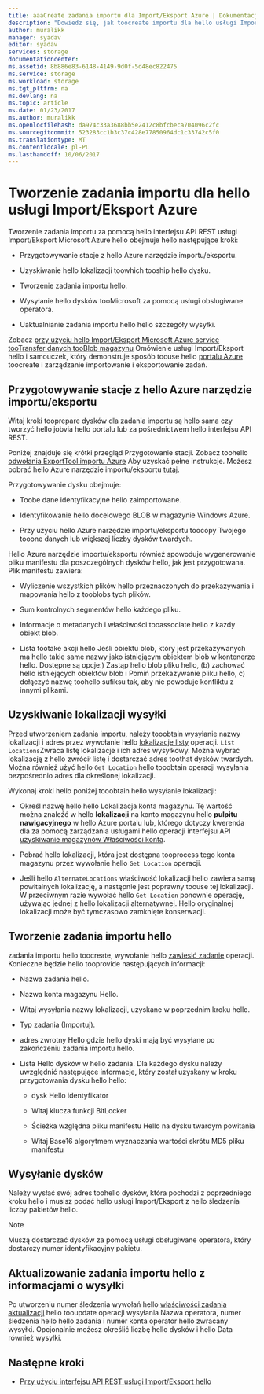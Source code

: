 ```yaml
---
title: aaaCreate zadania importu dla Import/Eksport Azure | Dokumentacja firmy Microsoft
description: "Dowiedz się, jak toocreate importu dla hello usługi Import/Eksport Microsoft Azure."
author: muralikk
manager: syadav
editor: syadav
services: storage
documentationcenter: 
ms.assetid: 8b886e83-6148-4149-9d0f-5d48ec822475
ms.service: storage
ms.workload: storage
ms.tgt_pltfrm: na
ms.devlang: na
ms.topic: article
ms.date: 01/23/2017
ms.author: muralikk
ms.openlocfilehash: da974c33a3688bb5e2412c8bfcbeca704096c2fc
ms.sourcegitcommit: 523283cc1b3c37c428e77850964dc1c33742c5f0
ms.translationtype: MT
ms.contentlocale: pl-PL
ms.lasthandoff: 10/06/2017
---
```

# <a name="creating-an-import-job-for-hello-azure-importexport-service"></a>Tworzenie zadania importu dla hello usługi Import/Eksport Azure

Tworzenie zadania importu za pomocą hello interfejsu API REST usługi Import/Eksport Microsoft Azure hello obejmuje hello następujące kroki:

-   Przygotowywanie stacje z hello Azure narzędzie importu/eksportu.

-   Uzyskiwanie hello lokalizacji toowhich tooship hello dysku.

-   Tworzenie zadania importu hello.

-   Wysyłanie hello dysków tooMicrosoft za pomocą usługi obsługiwane operatora.

-   Uaktualnianie zadania importu hello hello szczegóły wysyłki.

 Zobacz [przy użyciu hello Import/Eksport Microsoft Azure service tooTransfer danych tooBlob magazynu](storage-import-export-service.md) Omówienie usługi Import/Eksport hello i samouczek, który demonstruje sposób toouse hello [portalu Azure](https://portal.azure.com/) toocreate i zarządzanie importowanie i eksportowanie zadań.

## <a name="preparing-drives-with-hello-azure-importexport-tool"></a>Przygotowywanie stacje z hello Azure narzędzie importu/eksportu

Witaj kroki tooprepare dysków dla zadania importu są hello sama czy tworzyć hello jobvia hello portalu lub za pośrednictwem hello interfejsu API REST.

Poniżej znajduje się krótki przegląd Przygotowanie stacji. Zobacz toohello [odwołania ExportTool importu Azure](storage-import-export-tool-how-to-v1.md) Aby uzyskać pełne instrukcje. Możesz pobrać hello Azure narzędzie importu/eksportu [tutaj](http://go.microsoft.com/fwlink/?LinkID=301900).

Przygotowywanie dysku obejmuje:

-   Toobe dane identyfikacyjne hello zaimportowane.

-   Identyfikowanie hello docelowego BLOB w magazynie Windows Azure.

-   Przy użyciu hello Azure narzędzie importu/eksportu toocopy Twojego tooone danych lub większej liczby dysków twardych.

 Hello Azure narzędzie importu/eksportu również spowoduje wygenerowanie pliku manifestu dla poszczególnych dysków hello, jak jest przygotowana. Plik manifestu zawiera:

-   Wyliczenie wszystkich plików hello przeznaczonych do przekazywania i mapowania hello z tooblobs tych plików.

-   Sum kontrolnych segmentów hello każdego pliku.

-   Informacje o metadanych i właściwości tooassociate hello z każdy obiekt blob.

-   Lista tootake akcji hello Jeśli obiektu blob, który jest przekazywanych ma hello takie same nazwy jako istniejącym obiektem blob w kontenerze hello. Dostępne są opcje:) Zastąp hello blob pliku hello, (b) zachować hello istniejących obiektów blob i Pomiń przekazywanie pliku hello, c) dołączyć nazwę toohello sufiksu tak, aby nie powoduje konfliktu z innymi plikami.

## <a name="obtaining-your-shipping-location"></a>Uzyskiwanie lokalizacji wysyłki

Przed utworzeniem zadania importu, należy tooobtain wysyłanie nazwy lokalizacji i adres przez wywołanie hello [lokalizacje listy](/rest/api/storageimportexport/listlocations) operacji. `List Locations`Zwraca listę lokalizacje i ich adres wysyłkowy. Można wybrać lokalizację z hello zwrócił listę i dostarczać adres toothat dysków twardych. Można również użyć hello `Get Location` hello tooobtain operacji wysyłania bezpośrednio adres dla określonej lokalizacji.

 Wykonaj kroki hello poniżej tooobtain hello wysyłanie lokalizacji:

-   Określ nazwę hello hello Lokalizacja konta magazynu. Tę wartość można znaleźć w hello **lokalizacji** na konto magazynu hello **pulpitu nawigacyjnego** w hello Azure portalu lub, którego dotyczy kwerenda dla za pomocą zarządzania usługami hello operacji interfejsu API [uzyskiwanie magazynów Właściwości konta](/rest/api/storagerp/storageaccounts#StorageAccounts_GetProperties).

-   Pobrać hello lokalizacji, która jest dostępna tooprocess tego konta magazynu przez wywołanie hello `Get Location` operacji.

-   Jeśli hello `AlternateLocations` właściwość lokalizacji hello zawiera samą powitalnych lokalizację, a następnie jest poprawny toouse tej lokalizacji. W przeciwnym razie wywołać hello `Get Location` ponownie operację, używając jednej z hello lokalizacji alternatywnej. Hello oryginalnej lokalizacji może być tymczasowo zamknięte konserwacji.

## <a name="creating-hello-import-job"></a>Tworzenie zadania importu hello
zadania importu hello toocreate, wywołanie hello [zawiesić zadanie](/rest/api/storageimportexport/jobs#Jobs_CreateOrUpdate) operacji. Konieczne będzie hello tooprovide następujących informacji:

-   Nazwa zadania hello.

-   Nazwa konta magazynu Hello.

-   Witaj wysyłania nazwy lokalizacji, uzyskane w poprzednim kroku hello.

-   Typ zadania (Importuj).

-   adres zwrotny Hello gdzie hello dyski mają być wysyłane po zakończeniu zadania importu hello.

-   Lista Hello dysków w hello zadania. Dla każdego dysku należy uwzględnić następujące informacje, który został uzyskany w kroku przygotowania dysku hello hello:

    -   dysk Hello identyfikator

    -   Witaj klucza funkcji BitLocker

    -   Ścieżka względna pliku manifestu Hello na dysku twardym powitania

    -   Witaj Base16 algorytmem wyznaczania wartości skrótu MD5 pliku manifestu

## <a name="shipping-your-drives"></a>Wysyłanie dysków
Należy wysłać swój adres toohello dysków, która pochodzi z poprzedniego kroku hello i musisz podać hello usługi Import/Eksport z hello śledzenia liczby pakietów hello.

> [!NOTE]
>  Muszą dostarczać dysków za pomocą usługi obsługiwane operatora, który dostarczy numer identyfikacyjny pakietu.

## <a name="updating-hello-import-job-with-your-shipping-information"></a>Aktualizowanie zadania importu hello z informacjami o wysyłki
Po utworzeniu numer śledzenia wywołań hello [właściwości zadania aktualizacji](/api/storageimportexport/jobs#Jobs_Update) hello tooupdate operacji wysyłania Nazwa operatora, numer śledzenia hello hello zadania i numer konta operator hello zwracany wysyłki. Opcjonalnie możesz określić liczbę hello dysków i hello Data również wysyłki.

## <a name="next-steps"></a>Następne kroki

* [Przy użyciu interfejsu API REST usługi Import/Eksport hello](storage-import-export-using-the-rest-api.md)
